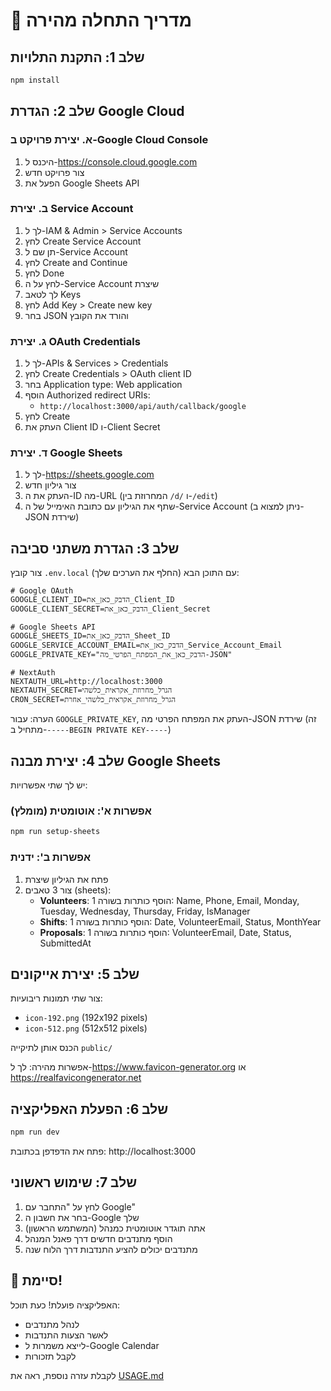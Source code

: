 # 🚀 מדריך התחלה מהירה

## שלב 1: התקנת התלויות
```bash
npm install
```

## שלב 2: הגדרת Google Cloud

### א. יצירת פרויקט ב-Google Cloud Console
1. היכנס ל-https://console.cloud.google.com
2. צור פרויקט חדש
3. הפעל את Google Sheets API

### ב. יצירת Service Account
1. לך ל-IAM & Admin > Service Accounts
2. לחץ Create Service Account
3. תן שם ל-Service Account
4. לחץ Create and Continue
5. לחץ Done
6. לחץ על ה-Service Account שיצרת
7. לך לטאב Keys
8. לחץ Add Key > Create new key
9. בחר JSON והורד את הקובץ

### ג. יצירת OAuth Credentials
1. לך ל-APIs & Services > Credentials
2. לחץ Create Credentials > OAuth client ID
3. בחר Application type: Web application
4. הוסף Authorized redirect URIs:
   - `http://localhost:3000/api/auth/callback/google`
5. לחץ Create
6. העתק את Client ID ו-Client Secret

### ד. יצירת Google Sheets
1. לך ל-https://sheets.google.com
2. צור גיליון חדש
3. העתק את ה-ID מה-URL (המחרוזת בין `/d/` ו-`/edit`)
4. שתף את הגיליון עם כתובת האימייל של ה-Service Account (ניתן למצוא ב-JSON שירדת)

## שלב 3: הגדרת משתני סביבה

צור קובץ `.env.local` עם התוכן הבא (החלף את הערכים שלך):

```env
# Google OAuth
GOOGLE_CLIENT_ID=הדבק_כאן_את_Client_ID
GOOGLE_CLIENT_SECRET=הדבק_כאן_את_Client_Secret

# Google Sheets API
GOOGLE_SHEETS_ID=הדבק_כאן_את_Sheet_ID
GOOGLE_SERVICE_ACCOUNT_EMAIL=הדבק_כאן_את_Service_Account_Email
GOOGLE_PRIVATE_KEY="הדבק_כאן_את_המפתח_הפרטי_מה-JSON"

# NextAuth
NEXTAUTH_URL=http://localhost:3000
NEXTAUTH_SECRET=הגרל_מחרוזת_אקראית_כלשהי
CRON_SECRET=הגרל_מחרוזת_אקראית_כלשהי_אחרת
```

הערה: עבור `GOOGLE_PRIVATE_KEY`, העתק את המפתח הפרטי מה-JSON שירדת (זה מתחיל ב-`-----BEGIN PRIVATE KEY-----`)

## שלב 4: יצירת מבנה Google Sheets

יש לך שתי אפשרויות:

### אפשרות א': אוטומטית (מומלץ)
```bash
npm run setup-sheets
```

### אפשרות ב': ידנית
1. פתח את הגיליון שיצרת
2. צור 3 טאבים (sheets):
   - **Volunteers**: הוסף כותרות בשורה 1: Name, Phone, Email, Monday, Tuesday, Wednesday, Thursday, Friday, IsManager
   - **Shifts**: הוסף כותרות בשורה 1: Date, VolunteerEmail, Status, MonthYear
   - **Proposals**: הוסף כותרות בשורה 1: VolunteerEmail, Date, Status, SubmittedAt

## שלב 5: יצירת אייקונים

צור שתי תמונות ריבועיות:
- `icon-192.png` (192x192 pixels)
- `icon-512.png` (512x512 pixels)

הכנס אותן לתיקייה `public/`

אפשרות מהירה: לך ל-https://www.favicon-generator.org או https://realfavicongenerator.net

## שלב 6: הפעלת האפליקציה

```bash
npm run dev
```

פתח את הדפדפן בכתובת: http://localhost:3000

## שלב 7: שימוש ראשוני

1. לחץ על "התחבר עם Google"
2. בחר את חשבון ה-Google שלך
3. אתה תוגדר אוטומטית כמנהל (המשתמש הראשון)
4. הוסף מתנדבים חדשים דרך פאנל המנהל
5. מתנדבים יכולים להציע התנדבות דרך הלוח שנה

## 🎉 סיימת!

האפליקציה פועלת! כעת תוכל:
- לנהל מתנדבים
- לאשר הצעות התנדבות
- לייצא משמרות ל-Google Calendar
- לקבל תזכורות

לקבלת עזרה נוספת, ראה את [USAGE.md](./USAGE.md)

